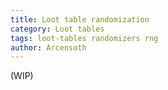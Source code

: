 ```yaml
---
title: Loot table randomization
category: Loot tables
tags: loot-tables randomizers rng
author: Arcensoth
---
```


(WIP)
